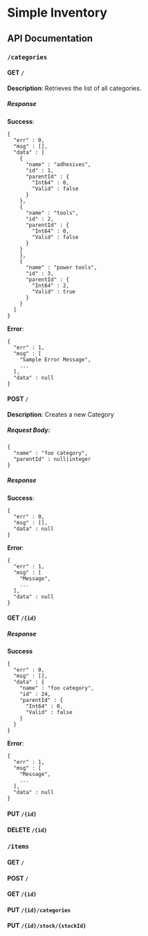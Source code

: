 Simple Inventory
==================

API Documentation
------------------

### `/categories`

#### GET `/`
**Description**: Retrieves the list of all categories.
#####  Response
**Success**:
```
{
  "err" : 0,
  "msg" : [],
  "data" : [
    {
      "name" : "adhesives",
      "id" : 1,
      "parentId" : {
        "Int64" : 0,
        "Valid" : false
      }
    },
    {
      "name" : "tools",
      "id" : 2,
      "parentId" : {
        "Int64" : 0,
        "Valid" : false
      }
    }
    },
    {
      "name" : "power tools",
      "id" : 3,
      "parentId" : {
        "Int64" : 2,
        "Valid" : true
      }
    }
  ]
}
```
**Error**:
```
{
  "err" : 1,
  "msg" : [
    "Sample Error Message",
    ...
  ],
  "data" : null
}
```
#### POST `/`
**Description**: Creates a new Category
##### Request Body:
```
{
  "name" : "foo category",
  "parentId" : null|integer
}
```
##### Response 
**Success**:
```
{
  "err" : 0,
  "msg" : [],
  "data" : null
}
```
**Error**:
```
{
  "err" : 1,
  "msg" : [
    "Message",
    ...
  ],
  "data" : null
}
```
#### GET `/{id}`
##### Response
**Success**
```
{
  "err" : 0,
  "msg" : [],
  "data" : {
    "name" : "foo category",
    "id" : 24,
    "parentId" : {
      "Int64" : 0,
      "Valid" : false
    }
  }
}
```
**Error**:
```
{
  "err" : 1,
  "msg" : [
    "Message",
    ...
  ],
  "data" : null
}
```
#### PUT `/{id}`
#### DELETE `/{id}`

### `/items`

#### GET `/`
#### POST `/`

#### GET `/{id}`
#### PUT `/{id}/categories`
#### PUT `/{id}/stock/{stockId}`
